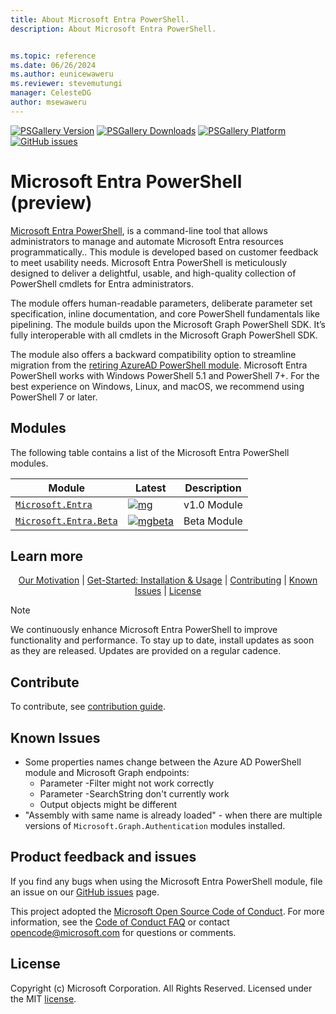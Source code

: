 ```yaml
---
title: About Microsoft Entra PowerShell.
description: About Microsoft Entra PowerShell.


ms.topic: reference
ms.date: 06/26/2024
ms.author: eunicewaweru
ms.reviewer: stevemutungi
manager: CelesteDG
author: msewaweru
---
```


[![PSGallery Version](https://img.shields.io/powershellgallery/v/Microsoft.Entra.svg?style=flat&logo=powershell&label=PSGallery%20Version)](https://www.powershellgallery.com/packages/Microsoft.Entra)
[![PSGallery Downloads](https://img.shields.io/powershellgallery/dt/Microsoft.Entra.svg?style=flat&logo=powershell&label=PSGallery%20Downloads)](https://www.powershellgallery.com/packages/Microsoft.Entra)
[![PSGallery Platform](https://img.shields.io/powershellgallery/p/Microsoft.Entra.svg?style=flat&logo=powershell&label=PSGallery%20Platform)](https://www.powershellgallery.com/packages/Microsoft.Entra)
[![GitHub issues](https://img.shields.io/github/issues/microsoftgraph/entra-powershell)](https://github.com/microsoftgraph/entra-powershell/issues)

# Microsoft Entra PowerShell (preview)

[Microsoft Entra PowerShell][learn.microsoft], is a command-line tool that allows administrators to manage and automate Microsoft Entra resources programmatically.. This module is developed based on customer feedback to meet usability needs. Microsoft Entra PowerShell is meticulously designed to deliver a delightful, usable, and high-quality collection of PowerShell cmdlets for Entra administrators.

The module offers human-readable parameters, deliberate parameter set specification, inline documentation, and core PowerShell fundamentals like pipelining. The module builds upon the Microsoft Graph PowerShell SDK. It’s fully interoperable with all cmdlets in the Microsoft Graph PowerShell SDK.

The module also offers a backward compatibility option to streamline migration from the [retiring AzureAD PowerShell module][azureADRetirement]. Microsoft Entra PowerShell works with Windows PowerShell 5.1 and PowerShell 7+. For the best experience on Windows, Linux, and macOS, we recommend using PowerShell 7 or later.

## Modules

The following table contains a list of the Microsoft Entra PowerShell modules.

| Module                                          | Latest                          | Description  |
|------------------------------------------------|--------------------------------|--------------|
| [`Microsoft.Entra`][entrapsgallery]           | [![mg]][entrapsgallery]        | v1.0 Module  |
| [`Microsoft.Entra.Beta`][entrapsgallerybeta]  | [![mgbeta]][entrapsgallerybeta] | Beta Module  |

## Learn more

<p align="center">
   <a href="MOTIVATION.md">Our Motivation</a> |
  <a href="GET-STARTED.md">Get-Started: Installation & Usage</a> |
  <a href="#contributing">Contributing</a> |
  <a href="#known-issues">Known Issues</a> |
  <a href="#license">License</a>
</p>

> [!NOTE]  
> We continuously enhance Microsoft Entra PowerShell to improve functionality and performance. To stay up to date, install updates as soon as they are released. Updates are provided on a regular cadence.

## Contribute

To contribute, see [contribution guide](CONTRIBUTING.md).

## Known Issues

- Some properties names change between the Azure AD PowerShell module and Microsoft Graph endpoints:
  - Parameter -Filter might not work correctly
  - Parameter -SearchString don't currently work
  - Output objects might be different
- "Assembly with same name is already loaded" - when there are multiple versions of `Microsoft.Graph.Authentication` modules installed.

## Product feedback and issues

If you find any bugs when using the Microsoft Entra PowerShell module, file an issue on our [GitHub issues][entraPowershellIssues] page.

This project adopted the [Microsoft Open Source Code of Conduct](https://opensource.microsoft.com/codeofconduct/). For more information, see the [Code of Conduct FAQ](https://opensource.microsoft.com/codeofconduct/faq/) or contact [opencode@microsoft.com](mailto:opencode@microsoft.com) for questions or comments.

## License

Copyright (c) Microsoft Corporation. All Rights Reserved. Licensed under the MIT [license](LICENSE).

<!-- PS Gallery -->
[entrapsgallery]: https://aka.ms/entra/ps/gallery
[entrapsgallerybeta]: https://aka.ms/entra/ps/gallery/beta

[mg]: https://img.shields.io/powershellgallery/v/Microsoft.Entra.svg?style=flat-square&label=Microsoft.Entra
[mgbeta]: https://img.shields.io/powershellgallery/v/Microsoft.Entra.Beta.svg?style=flat-square&label=Microsoft.Entra.Beta

[entraPowershellIssues]: htts://aka.ms/entra/ps/issues
[azureADRetirement]: https://techcommunity.microsoft.com/blog/microsoft-entra-blog/action-required-msonline-and-azuread-powershell-retirement---2025-info-and-resou/4364991
[learn.microsoft]: https://aka.ms/entra/ps/docs

